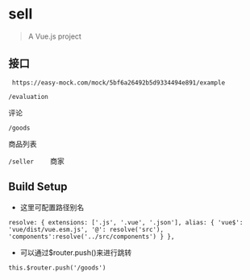 # sell

> A Vue.js project

## 接口
` https://easy-mock.com/mock/5bf6a26492b5d9334494e891/example`

`/evaluation	`

评论	
 	

`/goods	`

商品列表	
 	
`/seller	`
商家

## Build Setup
* 这里可配置路径别名

`
resolve: {
    extensions: ['.js', '.vue', '.json'],
    alias: {
      'vue$': 'vue/dist/vue.esm.js',
      '@': resolve('src'),
      'components':resolve('../src/components')
    }
  },
`
* 可以通过$router.push()来进行跳转

`this.$router.push('/goods')`

